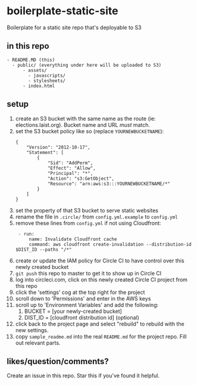 # boilerplate-static-site
Boilerplate for a static site repo that's deployable to S3

## in this repo
```
- README.MD (this)
  - public/ (everything under here will be uploaded to S3)
      - assets/
        - javascripts/
        - stylesheets/
      - index.html
```

## setup
1. create an S3 bucket with the same name as the route (ie: elections.laist.org). Bucket name and URL *must* match.
1. set the S3 bucket policy like so (replace `YOURNEWBUCKETNAME`):
    ```
    {
        "Version": "2012-10-17",
        "Statement": [
            {
                "Sid": "AddPerm",
                "Effect": "Allow",
                "Principal": "*",
                "Action": "s3:GetObject",
                "Resource": "arn:aws:s3:::YOURNEWBUCKETNAME/*"
            }
        ]
    }
    ```
1. set the property of that S3 bucket to serve static websites
1. rename the file in `.circle/` from `config.yml.example` to `config.yml`
1. remove these lines from `config.yml` if not using Cloudfront:
    ```
     - run:
         name: Invalidate Cloudfront cache
         command: aws cloudfront create-invalidation --distribution-id $DIST_ID --paths "/*"
    ```
1. create or update the IAM policy for Circle CI to have control over this newly created bucket
1. `git push` this repo to master to get it to show up in Circle CI
1. log into circleci.com, click on this newly created Circle CI project from this repo
1. click the 'settings' cog at the top right for the project
1. scroll down to 'Permissions' and enter in the AWS keys
1. scroll up to 'Environment Variables' and add the following:
    1. BUCKET = [your newly-created bucket]
    1. DIST_ID = [cloudfront distribution id] (optional)
1. click back to the project page and select "rebuild" to rebuild with the new settings.
1. copy `sample_readme.md` into the real `README.md` for the project repo. Fill out relevant parts.

## likes/question/comments?

Create an issue in this repo.  Star this if you've found it helpful.